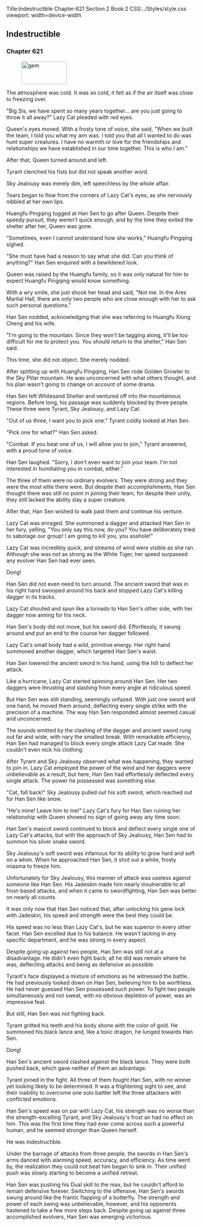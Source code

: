 Title:Indestructible 
Chapter:621 
Section:2 
Book:2 
CSS:../Styles/style.css 
viewport: width=device-width
  
## Indestructible
### Chapter 621
  
<figure>
	<img src="../Images/gem.gif" alt="gem" id="gem" width="120" height="60" />
</figure>
  

  
The atmosphere was cold. It was so cold, it felt as if the air itself was close to freezing over.

"Big Sis, we have spent so many years together... are you just going to throw it all away?" Lazy Cat pleaded with red eyes.

Queen's eyes moved. With a frosty tone of voice, she said, "When we built the team, I told you what my aim was. I told you that all I wanted to do was hunt super creatures. I have no warmth or love for the friendships and relationships we have established in our time together. This is who I am."

After that, Queen turned around and left.

Tyrant clenched his fists but did not speak another word.

Sky Jealousy was merely dim, left speechless by the whole affair.

Tears began to flow from the corners of Lazy Cat's eyes, as she nervously nibbled at her own lips.

Huangfu Pingqing tugged at Han Sen to go after Queen. Despite their speedy pursuit, they weren't quick enough, and by the time they exited the shelter after her, Queen was gone.

"Sometimes, even I cannot understand how she works," Huangfu Pingqing sighed.

"She must have had a reason to say what she did. Can you think of anything?" Han Sen enquired with a bewildered look.

Queen was raised by the Huangfu family, so it was only natural for him to expect Huangfu Pingqing would know something.

With a wry smile, she just shook her head and said, "Not me. In the Ares Martial Hall, there are only two people who are close enough with her to ask such personal questions."

Han Sen nodded, acknowledging that she was referring to Huangfu Xiong Cheng and his wife.

"I'm going to the mountain. Since they won't be tagging along, it'll be too difficult for me to protect you. You should return to the shelter," Han Sen said.

This time, she did not object. She merely nodded.

After splitting up with Huangfu Pingqing, Han Sen rode Golden Growler to the Sky Pillar mountain. He was unconcerned with what others thought, and his plan wasn't going to change on account of some drama.

Han Sen left Whitesand Shelter and ventured off into the mountainous regions. Before long, his passage was suddenly blocked by three people. These three were Tyrant, Sky Jealousy, and Lazy Cat.

"Out of us three, I want you to pick one." Tyrant coldly looked at Han Sen.

"Pick one for what?" Han Sen asked.

"Combat. If you beat one of us, I will allow you to join," Tyrant answered, with a proud tone of voice.

Han Sen laughed. "Sorry, I don't even want to join your team. I'm not interested in humiliating you in combat, either."

The three of them were no ordinary evolvers. They were strong and they were the most elite there were. But despite their accomplishments, Han Sen thought there was still no point in joining their team, for despite their unity, they still lacked the ability slay a super creature.

After that, Han Sen wished to walk past them and continue his venture.

Lazy Cat was enraged. She summoned a dagger and attacked Han Sen in her fury, yelling, "You only say this now, do you? You have deliberately tried to sabotage our group! I am going to kill you, you asshole!"

Lazy Cat was incredibly quick, and streams of wind were visible as she ran. Although she was not as strong as the White Tiger, her speed surpassed any evolver Han Sen had ever seen.

Dong!

Han Sen did not even need to turn around. The ancient sword that was in his right hand swooped around his back and stopped Lazy Cat's killing dagger in its tracks.

Lazy Cat shouted and spun like a tornado to Han Sen's other side, with her dagger now aiming for his neck.

Han Sen's body did not move, but his sword did. Effortlessly, it swung around and put an end to the course her dagger followed.

Lazy Cat's small body had a wild, primitive energy. Her right hand summoned another dagger, which targeted Han Sen's waist.

Han Sen lowered the ancient sword in his hand, using the hilt to deflect her attack.

Like a hurricane, Lazy Cat started spinning around Han Sen. Her two daggers were thrusting and slashing from every angle at ridiculous speed.

But Han Sen was still standing, seemingly unfazed. With just one sword and one hand, he moved them around, deflecting every single strike with the precision of a machine. The way Han Sen responded almost seemed casual and unconcerned.

The sounds emitted by the clashing of the dagger and ancient sword rung out far and wide, with nary the smallest break. With remarkable efficiency, Han Sen had managed to block every single attack Lazy Cat made. She couldn't even nick his clothing.

After Tyrant and Sky Jealousy observed what was happening, they wanted to join in. Lazy Cat employed the power of the wind and her daggers were unbelievable as a result, but here, Han Sen had effortlessly deflected every single attack. The power he possessed was something else.

"Cat, fall back!" Sky Jealousy pulled out his soft sword, which reached out for Han Sen like snow.

"He's mine! Leave him to me!" Lazy Cat's fury for Han Sen ruining her relationship with Queen showed no sign of going away any time soon.

Han Sen's mascot sword continued to block and deflect every single one of Lazy Cat's attacks, but with the approach of Sky Jealousy, Han Sen had to summon his silver snake sword.

Sky Jealousy's soft sword was infamous for its ability to grow hard and soft on a whim. When he approached Han Sen, it shot out a white, frosty miasma to freeze him.

Unfortunately for Sky Jealousy, this manner of attack was useless against someone like Han Sen. His Jadeskin made him nearly invulnerable to all frost-based attacks, and when it came to swordfighting, Han Sen was better on nearly all counts.

It was only now that Han Sen noticed that, after unlocking his gene lock with Jadeskin, his speed and strength were the best they could be.

His speed was no less than Lazy Cat's, but he was superior in every other facet. Han Sen excelled due to his balance. He wasn't lacking in any specific department, and he was strong in every aspect.

Despite going up against two people, Han Sen was still not at a disadvantage. He didn't even fight back; all he did was remain where he was, deflecting attacks and being as defensive as possible.

Tyrant's face displayed a mixture of emotions as he witnessed the battle. He had previously looked down on Han Sen, believing him to be worthless. He had never guessed Han Sen possessed such power. To fight two people simultaneously and not sweat, with no obvious depletion of power, was an impressive feat.

But still, Han Sen was not fighting back.

Tyrant gritted his teeth and his body shone with the color of gold. He summoned his black lance and, like a toxic dragon, he lunged towards Han Sen.

Dong!

Han Sen's ancient sword clashed against the black lance. They were both pushed back, which gave neither of them an advantage.

Tyrant joined in the fight. All three of them fought Han Sen, with no winner yet looking likely to be determined. It was a frightening sight to see, and their inability to overcome one solo battler left the three attackers with conflicted emotions.

Han Sen's speed was on par with Lazy Cat, his strength was no worse than the strength-excelling Tyrant, and Sky Jealousy's frost air had no effect on him. This was the first time they had ever come across such a powerful human, and he seemed stronger than Queen herself.

He was indestructible.

Under the barrage of attacks from three people, the swords in Han Sen's arms danced with alarming speed, accuracy, and efficiency. As time went by, the realization they could not beat him began to sink in. Their unified push was slowly starting to become a unified retreat.

Han Sen was pushing his Dual skill to the max, but he couldn't afford to remain defensive forever. Switching to the offensive, Han Sen's swords swung around like the frantic flapping of a butterfly. The strength and power of each swing was unbelievable, however, and his opponents hastened to take a few more steps back. Despite going up against three accomplished evolvers, Han Sen was emerging victorious.
